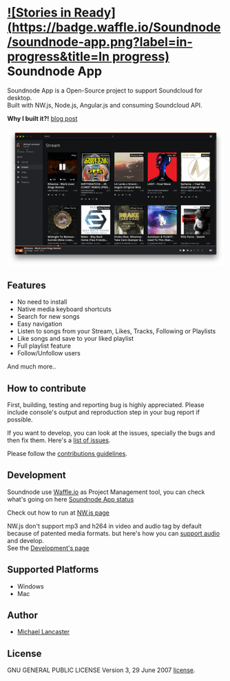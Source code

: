 [![Stories in Ready](https://badge.waffle.io/Soundnode/soundnode-app.png?label=in-progress&title=In progress)](https://waffle.io/Soundnode/soundnode-app)
Soundnode App
============

Soundnode App is a Open-Source project to support Soundcloud for desktop. <br>
Built with NW.js, Node.js, Angular.js and consuming Soundcloud API.

**Why I built it?!** [blog post](http://www.bymichaellancaster.com/blog/soundnode-soundcloud-for-desktop-dev-release/)

![alt tag](https://raw.githubusercontent.com/Soundnode/soundnode-app/master/Soundnode-app.png)

## Features

- No need to install
- Native media keyboard shortcuts
- Search for new songs
- Easy navigation
- Listen to songs from your Stream, Likes, Tracks, Following or Playlists
- Like songs and save to your liked playlist
- Full playlist feature
- Follow/Unfollow users

And much more..

## How to contribute

First, building, testing and reporting bug is highly appreciated. Please include console's output and reproduction step in your bug report if possible.

If you want to develop, you can look at the issues, specially the bugs and then fix them.
Here's a [list of issues](https://github.com/Soundnode/soundnode-app/issues?state=open).

Please follow the [contributions guidelines](https://github.com/Soundnode/soundnode-app/blob/master/CONTRIBUTING.md).

## Development

Soundnode use [Waffle.io](https://waffle.io/) as Project Management tool, you can check what's going on here [Soundnode App status](https://waffle.io/Soundnode/soundnode-app)

Check out how to run at [NW.js page](https://github.com/nwjs/nw.js/wiki/How-to-run-apps)

NW.js don't support mp3 and h264 in video and audio tag by default because of patented media formats.
but here's how you can [support audio](https://github.com/Soundnode/soundnode-app/wiki/Support-mp3-and-h264-in-video-and-audio-tag) and develop.
<br>
See the [Development's page](https://github.com/Soundnode/soundnode-app/wiki/Development)

## Supported Platforms

- Windows
- Mac

## Author

- [Michael Lancaster](https://github.com/weblancaster)

## License

GNU GENERAL PUBLIC LICENSE Version 3, 29 June 2007 [license](https://github.com/Soundnode/soundnode-app/blob/master/LICENSE.md).
